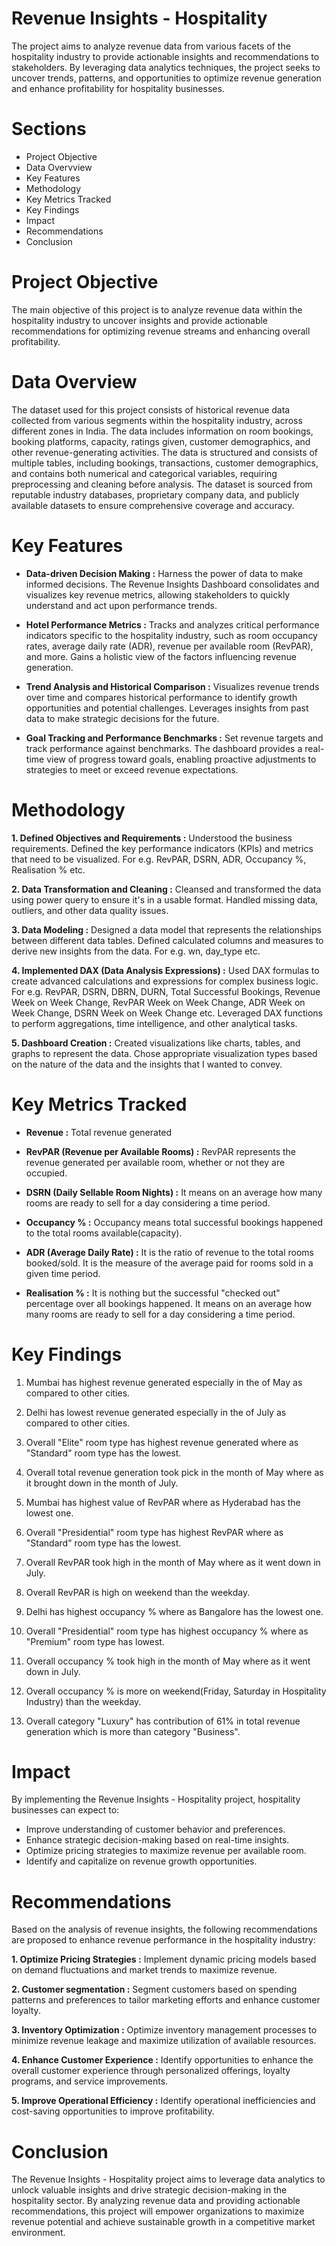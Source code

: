  # Revenue Insights - Hospitality
The project aims to analyze revenue data from various facets of the hospitality industry to provide actionable insights and recommendations to stakeholders. By leveraging data analytics techniques, the project seeks to uncover trends, patterns, and opportunities to optimize revenue generation and enhance profitability for hospitality businesses.

# Sections
- Project Objective
- Data Overvview
- Key Features
- Methodology
- Key Metrics Tracked
- Key Findings
- Impact
- Recommendations
- Conclusion

# Project Objective
The main objective of this project is to analyze revenue data within the hospitality industry to uncover insights and provide actionable recommendations for optimizing revenue streams and enhancing overall profitability.

# Data Overview
The dataset used for this project consists of historical revenue data collected from various segments within the hospitality industry, across different zones in India. The data includes information on room bookings, booking platforms, capacity, ratings given, customer demographics, and other revenue-generating activities. The data is structured and consists of multiple tables, including bookings, transactions, customer demographics, and contains both numerical and categorical variables, requiring preprocessing and cleaning before analysis. The dataset is sourced from reputable industry databases, proprietary company data, and publicly available datasets to ensure comprehensive coverage and accuracy.

# Key Features
- **Data-driven Decision Making :**
Harness the power of data to make informed decisions. The Revenue Insights Dashboard consolidates and visualizes key revenue metrics, allowing stakeholders to quickly understand and act upon performance trends.

- **Hotel Performance Metrics :**
Tracks and analyzes critical performance indicators specific to the hospitality industry, such as room occupancy rates, average daily rate (ADR), revenue per available room (RevPAR), and more. Gains a holistic view of the factors influencing revenue generation.

- **Trend Analysis and Historical Comparison :**
Visualizes revenue trends over time and compares historical performance to identify growth opportunities and potential challenges. Leverages insights from past data to make strategic decisions for the future.

- **Goal Tracking and Performance Benchmarks :**
Set revenue targets and track performance against benchmarks. The dashboard provides a real-time view of progress toward goals, enabling proactive adjustments to strategies to meet or exceed revenue expectations.

# Methodology
**1. Defined Objectives and Requirements :**
Understood the business requirements.
Defined the key performance indicators (KPIs) and metrics that need to be visualized. For e.g. RevPAR, DSRN, ADR, Occupancy %, Realisation % etc.

**2. Data Transformation and Cleaning :**
Cleansed and transformed the data using power query to ensure it's in a usable format.
Handled missing data, outliers, and other data quality issues.

**3. Data Modeling :**
Designed a data model that represents the relationships between different data tables.
Defined calculated columns and measures to derive new insights from the data. For e.g. wn, day_type etc.

**4. Implemented DAX (Data Analysis Expressions) :**
Used DAX formulas to create advanced calculations and expressions for complex business logic. For e.g. RevPAR, DSRN, DBRN, DURN, Total Successful Bookings, Revenue Week on Week Change, RevPAR Week on Week Change, ADR Week on Week Change, DSRN Week on Week Change etc.
Leveraged DAX functions to perform aggregations, time intelligence, and other analytical tasks.

**5. Dashboard Creation :**
Created visualizations like charts, tables, and graphs to represent the data.
Chose appropriate visualization types based on the nature of the data and the insights that I wanted to convey.

# Key Metrics Tracked
- **Revenue :** Total revenue generated

- **RevPAR (Revenue per Available Rooms) :** RevPAR represents the revenue generated per available room, whether or not they are occupied. 

- **DSRN (Daily Sellable Room Nights) :** It means on an average how many rooms are ready to sell for a day considering a time period.

- **Occupancy % :** Occupancy means total successful bookings happened to the total rooms available(capacity).

- **ADR (Average Daily Rate) :** It is the ratio of revenue to the total rooms booked/sold. It is the measure of the average paid for rooms sold in a given time period.

- **Realisation % :** It is nothing but the successful "checked out" percentage over all bookings happened. It means on an average how many rooms are ready to sell for a day considering a time period.

# Key Findings
1. Mumbai has highest revenue generated especially in the of May as compared to other cities.

2. Delhi has lowest revenue generated especially in the of July as compared to other cities.

3. Overall "Elite" room type has highest revenue generated where as "Standard" room type has the lowest.

4. Overall total revenue generation took pick in the month of May where as it brought down in the month of July.

5. Mumbai has highest value of RevPAR where as Hyderabad has the lowest one.

6. Overall "Presidential" room type has highest RevPAR where as "Standard" room type has the lowest.

7. Overall RevPAR took high in the month of May where as it went down in July.

8. Overall RevPAR is high on weekend than the weekday.

9. Delhi has highest occupancy % where as Bangalore has the lowest one.

10. Overall "Presidential" room type has highest occupancy % where as "Premium" room type has lowest.

11. Overall occupancy % took high in the month of May where as it went down in July.

12. Overall occupancy % is more on weekend(Friday, Saturday in Hospitality Industry) than the weekday.

13. Overall category "Luxury" has contribution of 61% in total revenue generation which is more than category "Business".

# Impact
By implementing the Revenue Insights - Hospitality project, hospitality businesses can expect to:
- Improve understanding of customer behavior and preferences.
- Enhance strategic decision-making based on real-time insights.
- Optimize pricing strategies to maximize revenue per available room.
- Identify and capitalize on revenue growth opportunities.

# Recommendations
Based on the analysis of revenue insights, the following recommendations are proposed to enhance revenue performance in the hospitality industry:

**1. Optimize Pricing Strategies :** Implement dynamic pricing models based on demand fluctuations and market trends to maximize revenue.

**2. Customer segmentation :** Segment customers based on spending patterns and preferences to tailor marketing efforts and enhance customer loyalty.

**3. Inventory Optimization :** Optimize inventory management processes to minimize revenue leakage and maximize utilization of available resources.

**4. Enhance Customer Experience :** Identify opportunities to enhance the overall customer experience through personalized offerings, loyalty programs, and service improvements.

**5. Improve Operational Efficiency :** Identify operational inefficiencies and cost-saving opportunities to improve profitability.

# Conclusion
The Revenue Insights - Hospitality project aims to leverage data analytics to unlock valuable insights and drive strategic decision-making in the hospitality sector. By analyzing revenue data and providing actionable recommendations, this project will empower organizations to maximize revenue potential and achieve sustainable growth in a competitive market environment.
